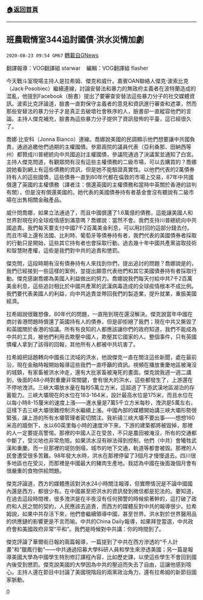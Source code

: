 ###  [:house:返回首頁](https://github.com/ourhimalayas/txt)
---

## 班農戰情室344追討國債·洪水災情加劇
`2020-08-23 09:54 GM67` [轉載自GNews](https://gnews.org/zh-hant/313500/)

翻譯報導：VOG翻譯組 starwar    編輯：VOG翻譯組 flasher



今天戰斗室現場主持人是拉希姆、傑克和威什。嘉賓OAN聯絡人傑克·波索比克（Jack·Posobiec）繼續連線，討論安替法和暴力的無政府主義者在波特蘭造成的混亂，他提到Facebook（臉書）提出了要審查安替法這些暴力分子的社交媒體資訊。波索比克評論道，臉書一直對保守主義者的意見和資訊進行審查和遮罩，然而那些安替法的暴力分子才是真正去破壞社會秩序的人，臉書卻一直縱容他們的言論。主持人傑克補充，臉書為這些暴力分子提供了資訊發佈的平臺，這已經很久了。

喬娜·比安科（Jonna Bianco）連線。喬娜說美國的民調顯示他們想要讓中共國負責，通過追繳他們過期的主權國債。參眾兩院的議員代表（亞利桑那、田納西等州）都贊成川普總統向中共國追討主權國債，參議院通過了決議案並通知了白宮。主持人傑克問道，有觀眾問有沒有這些主權債務的二級市場，可以去購買的？喬娜說她看到網上有這些債務的資訊，但是她不能驗證真實性。以他們代表的2萬債券持有人的這些國債，這些債券一直到80年代都在倫敦的市場上交易，87年中共國償還了英國的主權債務（譯者注：償還英國的主權債務和當時中英關於香港的談判有關），但是沒有償還美國的。她代表的美國債券持有者基金會沒有聽說有二級市場在出售相關金融產品。

威什問喬娜，如果立法通過了，而且中國償還了1.6萬億的債務，這能讓美國人和世界對現在的全球疫情感到滿意嗎？喬娜說：當然不會。我們支持川普總統向中共國追責。我們每天要支付中國7千2百萬美金利息，可以用討回的這部分錢去付。而且市場上還有法國、比利時、葡萄牙等債券持有者，我們代表的美國債券者採取的行動只是開始，這些其它持有者也會採取行動。過去幾十年中國共產黨盜取技術和智慧財產權，這些是我們對中共的追責和懲罰。

傑克問，這段時期有沒有債券持有人來找到你們，提出追討的問題？喬娜說是的，我們已經接到一些這樣的案例，並提出願意代表他們和其它美國債券持有者採取行動。傑克感謝喬娜為美國人利益做出的努力。喬娜說我們每天付給中共7千2百萬美金利息，這些追討相比於中國共產黨的武漢病毒造成的全球疫情根本不成比例。我們要代表美國人的利益，向中共追責並帶回我們的製造業，提升就業，重振美國經濟。

拉希姆說很難想像，80年代的問題，一直拖到現在還沒解決。傑克說當年中國在商討香港問題時償還了英國持有人的債券，但是卻拒絕了我們；現在中共又撕毀了和英國關於香港的協議。所有有良知的人都應該讓你們的政府知道，我們不能成為中共的工具，被他們利用去欺壓中國人，欺壓其它國家的人。整個事件，只有英國債權人拿到了該得的回報，其他所有人都被中共坑害了。

拉希姆把話題轉向中國長江流域的洪水，他說傑克一直在關注這些新聞，處在最前沿，現在金融時報開始報導這些我們一直呼籲的資訊。視頻在播放重慶地區被淹沒的城鎮，有家畜被洪水沖走，還有大批家畜被淹死的畫面。傑克說我週一週二講到，後面的48小時對重慶非常關鍵，會有很大的洪水，這些都發生了，上游還在不停地洩洪。三峽大壩放水量在每秒5萬立方米，這超過了下游武漢地區湖泊的存蓄能力。三峽大壩現在的水位在163-164米，設計最高水位是175米，而且水位在以每小時8-15釐米的速度上漲——進水量是7萬5千立方米每秒，洩洪是5萬左右，這樣下去三峽大壩很難控制洪水繼續上漲。中國內部的媒體開始講三峽大壩形勢很緊張，讓上游的所有水壩管理者密切關注。我祈禱三峽大壩不要出事——想想160米高的牆倒下，水以60英里每小時的速度沖下來，下游的建築都將被毀掉，那裡的人一定要提高警惕。那裡的中國人正在受苦，不只是農田被淹沒，所有的交通都中斷了，受災地也非常危險。如果洪水沒有辦法得到控制，他們（中共）會犧牲武漢和重慶。而一旦那裡的堤防倒塌，城市的地下交通，軌道等都會被毀。那裡的人民會遭受很多苦難。98年發大水時，洪水在那裡停留了3個月才慢慢退去。四川很多地區也在受災，而那裡是中國最大的豬肉生產地。我認為中國在後面幾個月會有很嚴重的食物供給問題。

傑克評論道，西方的媒體應該對洪水24小時關注報導，但實際情況是不論中國國內還是西方，都很少有。在中國甚至把洪水的資訊發到微信都是犯法的。要知道，在過去這段時間裡，很多洩洪是在半夜沒有任何預警的時候偷著幹的，這打破了政府和人民之間的契約，人民應該去追責，而西方的媒體反對中共的報導很少。拉希姆說，如果中共存活下來，他們會繼續領導中國，甚至世界。洪水對於世界醫用品的供應鏈的影響更是不言而喻。中共的China Daily報導，如果拜登當選，中共政府會和美國政府非常“平和”。我們是時候對中共講：你的時間到了。

傑克評論了華爾街日報的兩篇報導，一篇提到了中共在西方滲透的“千人計畫”和“獵鳳行動”——中共通過招募大學科研人員和學生來滲透美國；另一篇是報導美國大學為中國學生特別修訂課程內容，比如歷史課，以使這些學生不會回到國內後受到懲罰。傑克說美國的大學因為中共的壓迫而失去了自由，這讓他感到噁心。主持人還在節目中討論了美國現階段的兩黨政治角力，還有拉希姆的新節目國家脈動。

0
